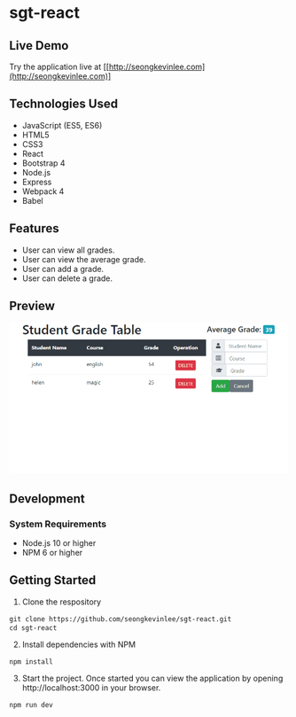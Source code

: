 # sgt-react


## Live Demo
Try the application live at [[http://seongkevinlee.com](http://seongkevinlee.com)]

## Technologies Used
* JavaScript (ES5, ES6)
* HTML5
* CSS3
* React
* Bootstrap 4
* Node.js
* Express
* Webpack 4
* Babel

## Features
* User can view all grades.
* User can view the average grade.
* User can add a grade.
* User can delete a grade.

## Preview
![sgt-react-demo](https://github.com/seongkevinlee/sgt-react/blob/master/sgt-react-demo.gif?raw=true)

## Development
### System Requirements
* Node.js 10 or higher
* NPM 6 or higher

## Getting Started
1. Clone the respository
```
git clone https://github.com/seongkevinlee/sgt-react.git
cd sgt-react
```
2. Install dependencies with NPM
```
npm install
```
3. Start the project. Once started you can view the application by opening http://localhost:3000 in your browser.
```
npm run dev
```
